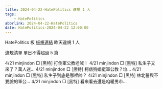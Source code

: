```yaml
---
title: 2024-04-22-HatePolitics 違規 1 人
tags:
    - HatePolitics
abbrlink: 2024-04-22-HatePolitics
date: HatePolitics-2024-04-22 12:00:00
---
```

HatePolitics 板 [板規連結](https://www.ptt.cc/bbs/HatePolitics/M.1617115262.A.D60.html)
昨天違規 1 人
<!-- more -->

違規清單
單日不得超過 5 篇

4/21 minjindon □ [黑特] 打倒軍公教老賊！
4/21 minjindon □ [黑特] 私生子又來了？萬人迷…
4/21 minjindon □ [黑特] 柯痞狗娼挺軍公教？垃…
4/21 minjindon □ [黑特] 私生子到底是哪裡帥？
4/21 minjindon □ [黑特] 林北誓與不要臉的軍公…
4/21 minjindon □ [黑特] 看來看去還是咱暖男市…